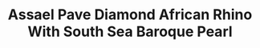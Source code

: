 ---
title: Assael Pave Diamond African Rhino With South Sea Baroque Pearl
description: |
  A beautifully rendered African Rhinoceros poses upon a Baroque Pearl in this sparkling, whimsical pendant necklace.
specs: |
  26.3 x 21.4 x 14.8mm South Sea Baroque Pearl with 10.44 carats of White Diamonds, set in 18K White Gold.
images:
  - /uploads/assael-pave-diamond-african-rhino-with-south-sea-baroque-pearl.png
_category:
order: 1
tags:
  - necklaces
---
